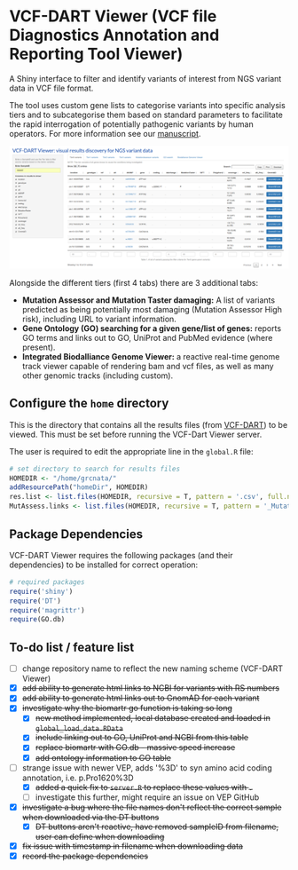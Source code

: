 # VCF-DART Viewer (VCF file Diagnostics Annotation and Reporting Tool Viewer)
A Shiny interface to filter and identify variants of interest from NGS variant data in VCF file format.

The tool uses custom gene lists to categorise variants into specific analysis tiers and to subcategorise them based on standard parameters to facilitate the rapid interrogation of potentially pathogenic variants by human operators. For more information see our [manuscript](https://www.authorea.com/users/21564/articles/298265-a-customisable-scripting-system-for-identification-and-filtration-of-clinically-relevant-genetic-variants-in-whole-exome-or-large-gene-panel-data#).

![example screenshot](images/example_screenshot.png)

Alongside the different tiers (first 4 tabs) there are 3 additional tabs:

  - **Mutation Assessor and Mutation Taster damaging:** A list of variants predicted as being potentially most damaging (Mutation Assessor High risk), including URL to variant information.
  - **Gene Ontology (GO) searching for a given gene/list of genes:** reports GO terms and links out to GO, UniProt and PubMed evidence (where present).
  - **Integrated Biodalliance Genome Viewer:** a reactive real-time genome track viewer capable of rendering bam and vcf files, as well as many other genomic tracks (including custom).

## Configure the `home` directory

This is the directory that contains all the results files (from [VCF-DART](https://github.com/sirselim/diagnostics_exome_reporting)) to be viewed. This must be set before running the VCF-Dart Viewer server.

The user is required to edit the appropriate line in the `global.R` file:

```R
# set directory to search for results files
HOMEDIR <- "/home/grcnata/"
addResourcePath("homeDir", HOMEDIR)
res.list <- list.files(HOMEDIR, recursive = T, pattern = '.csv', full.names = T)
MutAssess.links <- list.files(HOMEDIR, recursive = T, pattern = '_MutationAssessor_links_', full.names = T)
```

## Package Dependencies

VCF-DART Viewer requires the following packages (and their dependencies) to be installed for correct operation:

```R
# required packages
require('shiny')
require('DT')
require('magrittr')
require(GO.db)
```

## To-do list / feature list

  - [ ] change repository name to reflect the new naming scheme (VCF-DART Viewer)
  - [x] ~~add ability to generate html links to NCBI for variants with RS numbers~~
  - [x] ~~add ability to generate html links out to GnomAD for each variant~~
  - [x] ~~investigate why the biomartr go function is taking so long~~
    + [x] ~~new method implemented, local database created and loaded in `global_load_data.RData`~~
    + [x] ~~include linking out to GO, UniProt and NCBI from this table~~
    + [x] ~~replace biomartr with GO.db - massive speed increase~~
    + [x] ~~add ontology information to GO table~~
  - [ ] strange issue with newer VEP, adds '%3D' to syn amino acid coding annotation, i.e. p.Pro1620%3D
    + [x] ~~added a quick fix to `server.R` to replace these values with `.`~~
    + [ ] investigate this further, might require an issue on VEP GitHub
  - [x] ~~investigate a bug where the file names don't reflect the correct sample when downloaded via the DT buttons~~
    + [x] ~~DT buttons aren't reactive, have removed sampleID from filename, user can define when downloading~~
  - [x] ~~fix issue with timestamp in filename when downloading data~~
  - [x] ~~record the package dependencies~~